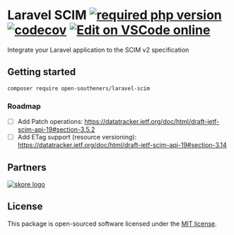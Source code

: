 Laravel SCIM [![required php version](https://img.shields.io/packagist/php-v/open-southeners/laravel-scim)](https://www.php.net/supported-versions.php) [![codecov](https://codecov.io/gh/open-southeners/laravel-scim/branch/main/graph/badge.svg?token=codecov_badge_token)](https://codecov.io/gh/open-southeners/laravel-scim) [![Edit on VSCode online](https://img.shields.io/badge/vscode-edit%20online-blue?logo=visualstudiocode)](https://vscode.dev/github/open-southeners/laravel-scim)
===

Integrate your Laravel application to the SCIM v2 specification

## Getting started

```
composer require open-southeners/laravel-scim
```

### Roadmap

- [ ] Add Patch operations: https://datatracker.ietf.org/doc/html/draft-ietf-scim-api-19#section-3.5.2
- [ ] Add ETag support (resource versioning): https://datatracker.ietf.org/doc/html/draft-ietf-scim-api-19#section-3.14

## Partners

[![skore logo](https://github.com/open-southeners/partners/raw/main/logos/skore_logo.png)](https://getskore.com)

## License

This package is open-sourced software licensed under the [MIT license](https://opensource.org/licenses/MIT).
